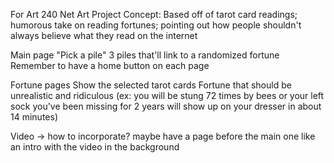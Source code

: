 For Art 240 Net Art Project
Concept: Based off of tarot card readings; humorous take on reading fortunes; pointing out how people shouldn't always believe what they read on the internet

Main page
  "Pick a pile"
  3 piles that'll link to a randomized fortune
  Remember to have a home button on each page

Fortune pages
  Show the selected tarot cards
  Fortune that should be unrealistic and ridiculous (ex: you will be stung 72 times by bees or your left sock you've been missing for 2 years will show up on your dresser in about 14 minutes)

Video -> how to incorporate? maybe have a page before the main one like an intro with the video in the background
